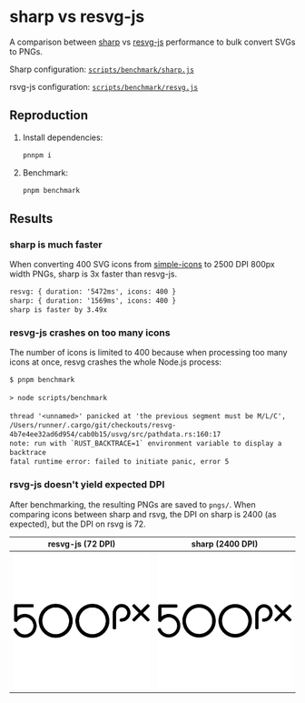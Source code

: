 # sharp vs resvg-js

A comparison between [sharp](https://github.com/lovell/sharp) vs [resvg-js](https://github.com/yisibl/resvg-js) performance to bulk convert SVGs to PNGs.

Sharp configuration: [`scripts/benchmark/sharp.js`](/scripts/benchmark/sharp.js)

rsvg-js configuration: [`scripts/benchmark/resvg.js`](/scripts/benchmark/resvg.js)


## Reproduction

1. Install dependencies:

	```sh
	pnnpm i
	```

2. Benchmark:

	```sh
	pnpm benchmark
	```

## Results

### sharp is much faster

When converting 400 SVG icons from [simple-icons](https://www.npmjs.com/package/simple-icons) to 2500 DPI 800px width PNGs, sharp is 3x faster than resvg-js.

```
resvg: { duration: '5472ms', icons: 400 }
sharp: { duration: '1569ms', icons: 400 }
sharp is faster by 3.49x
```

### resvg-js crashes on too many icons

The number of icons is limited to 400 because when processing too many icons at once, resvg crashes the whole Node.js process:

```
$ pnpm benchmark

> node scripts/benchmark

thread '<unnamed>' panicked at 'the previous segment must be M/L/C', /Users/runner/.cargo/git/checkouts/resvg-4b7e4ee32ad6d954/cab0b15/usvg/src/pathdata.rs:160:17
note: run with `RUST_BACKTRACE=1` environment variable to display a backtrace
fatal runtime error: failed to initiate panic, error 5
```

### rsvg-js doesn't yield expected DPI
After benchmarking, the resulting PNGs are saved to `pngs/`. When comparing icons between sharp and rsvg, the DPI on sharp is 2400 (as expected), but the DPI on rsvg is 72.


| resvg-js (72 DPI) | sharp (2400 DPI) |
| - | - |
| <img src="./pngs/resvg/500px.svg.png"> | <img src="./pngs/sharp/500px.svg.png"> |
